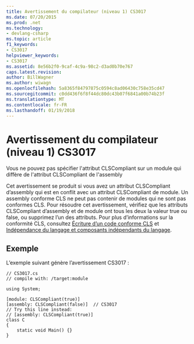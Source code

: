 ```yaml
---
title: Avertissement du compilateur (niveau 1) CS3017
ms.date: 07/20/2015
ms.prod: .net
ms.technology:
- devlang-csharp
ms.topic: article
f1_keywords:
- CS3017
helpviewer_keywords:
- CS3017
ms.assetid: 8e56b2f0-9caf-4c9a-98c2-d3ad0b70e767
caps.latest.revision: 
author: BillWagner
ms.author: wiwagn
ms.openlocfilehash: 5a8365f84797875c0594c8ad06430c758e35cd47
ms.sourcegitcommit: c0dd436f6f8f44dc80dc43b07f6841a00b74b23f
ms.translationtype: MT
ms.contentlocale: fr-FR
ms.lasthandoff: 01/19/2018
---
```

# <a name="compiler-warning-level-1-cs3017"></a>Avertissement du compilateur (niveau 1) CS3017
Vous ne pouvez pas spécifier l'attribut CLSCompliant sur un module qui diffère de l'attribut CLSCompliant de l'assembly  
  
 Cet avertissement se produit si vous avez un attribut CLSCompliant d’assembly qui est en conflit avec un attribut CLSCompliant de module. Un assembly conforme CLS ne peut pas contenir de modules qui ne sont pas conformes CLS. Pour résoudre cet avertissement, vérifiez que les attributs CLSCompliant d’assembly et de module ont tous les deux la valeur true ou false, ou supprimez l’un des attributs. Pour plus d’informations sur la conformité CLS, consultez [Écriture d’un code conforme CLS](http://msdn.microsoft.com/library/4c705105-69a2-4e5e-b24e-0633bc32c7f3) et [Indépendance du langage et composants indépendants du langage](../../../docs/standard/language-independence-and-language-independent-components.md).  
  
## <a name="example"></a>Exemple  
 L’exemple suivant génère l’avertissement CS3017 :  
  
```  
// CS3017.cs  
// compile with: /target:module  
  
using System;  
  
[module: CLSCompliant(true)]  
[assembly: CLSCompliant(false)]  // CS3017  
// Try this line instead:  
// [assembly: CLSCompliant(true)]  
class C  
{  
    static void Main() {}  
}  
```
